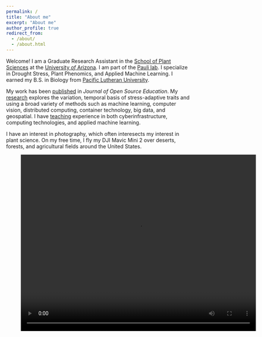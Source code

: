 ```yaml
---
permalink: /
title: "About me"
excerpt: "About me"
author_profile: true
redirect_from: 
  - /about/
  - /about.html
---
```


Welcome! I am a Graduate Research Assistant in the
[School of Plant Sciences](https://cals.arizona.edu/spls/home) at the
[University *of* Arizona](https://www.arizona.edu/). I am part of the 
[Pauli lab](https://thepaulilab.com/). I specialize
in Drought Stress, Plant Phenomics, and Applied Machine Learning. I earned my B.S. in
Biology from [Pacific Lutheran University](https://www.plu.edu/).

My work has been [published](publications) in *Journal of Open Source Education*. My [research](research) explores the variation, temporal basis of stress-adaptive traits and using a broad variety of methods such as machine learning, computer vision, distributed computing, container technology, big data, and geospatial. I have [teaching](teaching) experience in both cyberinfrastructure, computing technologies, and applied machine learning.

I have an interest in photography, which often interesects my interest in plant science. On my free time, I fly my DJI Mavic Mini 2 over deserts, forests, and agricultural fields around the United States.

<!-- <video width="640" height="480" controls>
  <source src="files/DJI_0159.MP4" type="video/mp4">
</video> -->

<figure class="video_container">
  <video width="640" height="480" controls="true" allowfullscreen="true">
    <source src="files/DJI_0159.MP4" type="video/mp4">
  </video>
</figure>